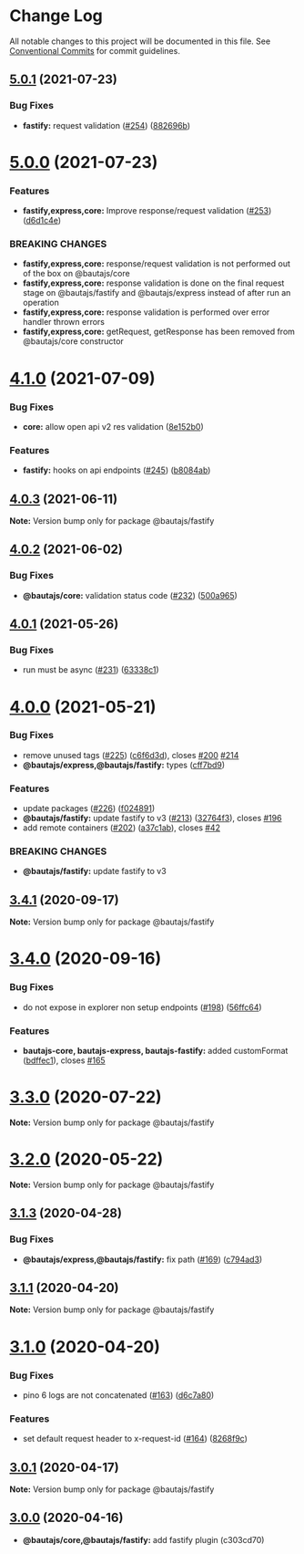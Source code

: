 # Change Log

All notable changes to this project will be documented in this file.
See [Conventional Commits](https://conventionalcommits.org) for commit guidelines.

## [5.0.1](https://github.axa.com/Digital/bauta-nodejs/compare/v5.0.0...v5.0.1) (2021-07-23)


### Bug Fixes

* **fastify:** request validation ([#254](https://github.axa.com/Digital/bauta-nodejs/issues/254)) ([882696b](https://github.axa.com/Digital/bauta-nodejs/commit/882696b279f1c0626aaea4d572b60a2bf6dd3c6e))





# [5.0.0](https://github.axa.com/Digital/bauta-nodejs/compare/v4.1.0...v5.0.0) (2021-07-23)


### Features

* **fastify,express,core:** Improve response/request validation ([#253](https://github.axa.com/Digital/bauta-nodejs/issues/253)) ([d6d1c4e](https://github.axa.com/Digital/bauta-nodejs/commit/d6d1c4ee2b76d0cf30b7c82161f095e68e1dc829))


### BREAKING CHANGES

* **fastify,express,core:** response/request validation is not performed out of the box on @bautajs/core
* **fastify,express,core:** response validation is done on the final request stage on @bautajs/fastify and @bautajs/express instead of after run an operation
* **fastify,express,core:** response validation is performed over error handler thrown errors
* **fastify,express,core:** getRequest, getResponse has been removed from @bautajs/core constructor





# [4.1.0](https://github.axa.com/Digital/bauta-nodejs/compare/v4.0.3...v4.1.0) (2021-07-09)


### Bug Fixes

* **core:** allow open api v2 res validation ([8e152b0](https://github.axa.com/Digital/bauta-nodejs/commit/8e152b067fab041aeb37b40d52fb3ec51c2e6ad7))


### Features

* **fastify:** hooks on api endpoints ([#245](https://github.axa.com/Digital/bauta-nodejs/issues/245)) ([b8084ab](https://github.axa.com/Digital/bauta-nodejs/commit/b8084abc97faf528263a1cc5f9bd2ffeccfff8a2))





## [4.0.3](https://github.axa.com/Digital/bauta-nodejs/compare/v4.0.2...v4.0.3) (2021-06-11)

**Note:** Version bump only for package @bautajs/fastify





## [4.0.2](https://github.axa.com/Digital/bauta-nodejs/compare/v4.0.1...v4.0.2) (2021-06-02)


### Bug Fixes

* **@bautajs/core:** validation status code ([#232](https://github.axa.com/Digital/bauta-nodejs/issues/232)) ([500a965](https://github.axa.com/Digital/bauta-nodejs/commit/500a96583958167feca11fc8ed014de2a5e30323))





## [4.0.1](https://github.axa.com/Digital/bauta-nodejs/compare/v4.0.0...v4.0.1) (2021-05-26)


### Bug Fixes

* run must be async ([#231](https://github.axa.com/Digital/bauta-nodejs/issues/231)) ([63338c1](https://github.axa.com/Digital/bauta-nodejs/commit/63338c12873f63fa02ed67e489be3b21a0d358a9))





# [4.0.0](https://github.axa.com/Digital/bauta-nodejs/compare/v3.4.1...v4.0.0) (2021-05-21)


### Bug Fixes

* remove unused tags ([#225](https://github.axa.com/Digital/bauta-nodejs/issues/225)) ([c6f6d3d](https://github.axa.com/Digital/bauta-nodejs/commit/c6f6d3dbfdf5bf8b62f79c34d83a378b29e79efb)), closes [#200](https://github.axa.com/Digital/bauta-nodejs/issues/200) [#214](https://github.axa.com/Digital/bauta-nodejs/issues/214)
* **@bautajs/express,@bautajs/fastify:** types ([cff7bd9](https://github.axa.com/Digital/bauta-nodejs/commit/cff7bd95b4e9b227c1b228f8ca7ad11c4ccfe6d7))


### Features

* update packages ([#226](http://github.axa.com/Digital/bauta-nodejs/issues/226)) ([f024891](http://github.axa.com/Digital/bauta-nodejs/commit/f024891c8cf7c56a7a6c0d0e453fcaf6877ea5c9))
* **@bautajs/fastify:** update fastify to v3 ([#213](http://github.axa.com/Digital/bauta-nodejs/issues/213)) ([32764f3](http://github.axa.com/Digital/bauta-nodejs/commit/32764f3ed4036fe77cbeb4e977b892258778827c)), closes [#196](http://github.axa.com/Digital/bauta-nodejs/issues/196)
* add remote containers ([#202](http://github.axa.com/Digital/bauta-nodejs/issues/202)) ([a37c1ab](http://github.axa.com/Digital/bauta-nodejs/commit/a37c1abed2fe5c496525d54a40069c987e585dfc)), closes [#42](http://github.axa.com/Digital/bauta-nodejs/issues/42)


### BREAKING CHANGES

* **@bautajs/fastify:** update fastify to v3 






## [3.4.1](https://github.axa.com/Digital/bauta-nodejs/compare/v3.4.0...v3.4.1) (2020-09-17)

**Note:** Version bump only for package @bautajs/fastify





# [3.4.0](https://github.axa.com/Digital/bauta-nodejs/compare/v3.3.0...v3.4.0) (2020-09-16)


### Bug Fixes

* do not expose in explorer non setup endpoints ([#198](https://github.axa.com/Digital/bauta-nodejs/issues/198)) ([56ffc64](https://github.axa.com/Digital/bauta-nodejs/commit/56ffc64758c6b12654dc64e1aeff72f0b986066f))


### Features

* **bautajs-core, bautajs-express, bautajs-fastify:** added customFormat ([bdffec1](https://github.axa.com/Digital/bauta-nodejs/commit/bdffec1d3ae728231e88bffe5dfa038264a0f3c4)), closes [#165](https://github.axa.com/Digital/bauta-nodejs/issues/165)





# [3.3.0](https://github.axa.com/Digital/bauta-nodejs/compare/v3.2.1...v3.3.0) (2020-07-22)

**Note:** Version bump only for package @bautajs/fastify





# [3.2.0](https://github.axa.com/Digital/bauta-nodejs/compare/v3.1.3...v3.2.0) (2020-05-22)

**Note:** Version bump only for package @bautajs/fastify





## [3.1.3](https://github.axa.com/Digital/bauta-nodejs/compare/v3.1.2...v3.1.3) (2020-04-28)


### Bug Fixes

* **@bautajs/express,@bautajs/fastify:** fix path ([#169](https://github.axa.com/Digital/bauta-nodejs/issues/169)) ([c794ad3](https://github.axa.com/Digital/bauta-nodejs/commit/c794ad3))





## [3.1.1](https://github.axa.com/Digital/bauta-nodejs/compare/v3.1.0...v3.1.1) (2020-04-20)

**Note:** Version bump only for package @bautajs/fastify





# [3.1.0](https://github.axa.com/Digital/bauta-nodejs/compare/v3.0.1...v3.1.0) (2020-04-20)


### Bug Fixes

* pino 6 logs are not concatenated ([#163](https://github.axa.com/Digital/bauta-nodejs/issues/163)) ([d6c7a80](https://github.axa.com/Digital/bauta-nodejs/commit/d6c7a80))


### Features

* set default request header to x-request-id ([#164](https://github.axa.com/Digital/bauta-nodejs/issues/164)) ([8268f9c](https://github.axa.com/Digital/bauta-nodejs/commit/8268f9c))





## [3.0.1](https://github.axa.com/Digital/bauta-nodejs/compare/v3.0.0...v3.0.1) (2020-04-17)

**Note:** Version bump only for package @bautajs/fastify





## [3.0.0](https://github.axa.com/Digital/bauta-nodejs/compare/v3.0.0...v2.5.5) (2020-04-16)

* **@bautajs/core,@bautajs/fastify:**  add fastify plugin (c303cd70)
